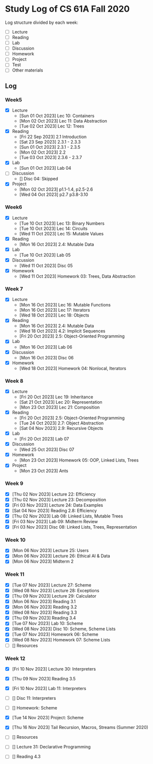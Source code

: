 # Study Log of CS 61A Fall 2020
Log structure divided by each week:
- [ ] Lecture
- [ ] Reading
- [ ] Lab
- [ ] Discussion
- [ ] Homework
- [ ] Project
- [ ] Test
- [ ] Other materials

## Log
### Week5
- [x] Lecture
    - [Sun 01 Oct 2023] Lec 10: Containers
    - [Mon 02 Oct 2023] Lec 11: Data Abstraction
    - [Tue 02 Oct 2023] Lec 12: Trees
- [x] Reading
    - [Fri 22 Sep 2023] 2.1 Introduction
    - [Sat 23 Sep 2023] 2.3.1 - 2.3.3
    - [Sun 01 Oct 2023] 2.3.1 - 2.3.5
    - [Mon 02 Oct 2023] 2.2
    - [Tue 03 Oct 2023] 2.3.6 - 2.3.7
- [x] Lab
    - [Sun 01 Oct 2023] Lab 04
- [ ] Discussion
    - [] Disc 04: Skipped
- [x] Project
    - [Mon 02 Oct 2023] p1.1-1.4, p2.5-2.6
    - [Wed 04 Oct 2023] p2.7 p3.8-3.10

### Week6
- [x] Lecture
    - [Tue 10 Oct 2023] Lec 13: Binary Numbers
    - [Tue 10 Oct 2023] Lec 14: Circuits
    - [Wed 11 Oct 2023] Lec 15: Mutable Values
- [x] Reading
    - [Mon 16 Oct 2023] 2.4: Mutable Data
- [x] Lab
    - [Tue 10 Oct 2023] Lab 05
- [x] Discussion
    - [Wed 11 Oct 2023] Disc 05
- [x] Homework
    - [Wed 11 Oct 2023] Homework 03: Trees, Data Abstraction

### Week 7
- [x] Lecture
    - [Mon 16 Oct 2023] Lec 16: Mutable Functions
    - [Mon 16 Oct 2023] Lec 17: Iterators
    - [Wed 18 Oct 2023] Lec 18: Objects
- [x] Reading
    - [Mon 16 Oct 2023] 2.4: Mutable Data
    - [Wed 18 Oct 2023] 4.2: Implicit Sequences
    - [Fri 20 Oct 2023] 2.5: Object-Oriented Programming
- [x] Lab
    - [Mon 16 Oct 2023] Lab 06
- [x] Discussion
    - [Mon 16 Oct 2023] Disc 06
- [x] Homework
    - [Wed 18 Oct 2023] Homework 04: Nonlocal, Iterators

### Week 8
- [x] Lecture
    - [Fri 20 Oct 2023] Lec 19: Inheritance
    - [Sat 21 Oct 2023] Lec 20: Representation
    - [Mon 23 Oct 2023] Lec 21: Composition
- [x] Reading
    - [Fri 20 Oct 2023] 2.5: Object-Oriented Programming 
    - [Tue 24 Oct 2023] 2.7: Object Abstraction
    - [Sat 04 Nov 2023] 2.9: Recursive Objects
- [x] Lab
    - [Fri 20 Oct 2023] Lab 07
- [x] Discussion
    - [Wed 25 Oct 2023] Disc 07
- [x] Homework
    - [Mon 23 Oct 2023] Homework 05: OOP, Linked Lists, Trees
- [x] Project
    - [Mon 23 Oct 2023] Ants

### Week 9
- [x] [Thu 02 Nov 2023] Lecture 22: Efficiency
- [x] [Thu 02 Nov 2023] Lecture 23: Decomposition
- [x] [Fri 03 Nov 2023] Lecture 24: Data Examples
- [x] [Sat 04 Nov 2023] Reading 2.8: Efficiency
- [x] [Thu 02 Nov 2023] Lab 08: Linked Lists, Mutable Trees
- [x] [Fri 03 Nov 2023] Lab 09: Midterm Review
- [x] [Fri 03 Nov 2023] Disc 08: Linked Lists, Trees, Representation

### Week 10
- [x] [Mon 06 Nov 2023] Lecture 25: Users
- [x] [Mon 06 Nov 2023] Lecture 26: Ethical AI & Data
- [x] [Mon 06 Nov 2023] Midterm 2

### Week 11
- [x] [Tue 07 Nov 2023] Lecture 27: Scheme
- [x] [Wed 08 Nov 2023] Lecture 28: Exceptions
- [x] [Thu 09 Nov 2023] Lecture 29: Calculator
- [x] [Mon 06 Nov 2023] Reading 3.1
- [x] [Mon 06 Nov 2023] Reading 3.2
- [x] [Wed 08 Nov 2023] Reading 3.3
- [x] [Thu 09 Nov 2023] Reading 3.4
- [x] [Tue 07 Nov 2023] Lab 10: Scheme
- [x] [Wed 08 Nov 2023] Disc 10: Scheme, Scheme Lists
- [x] [Tue 07 Nov 2023] Homework 06: Scheme
- [x] [Wed 08 Nov 2023] Homework 07: Scheme Lists
- [ ] [] Resources

### Week 12
- [x] [Fri 10 Nov 2023] Lecture 30: Interpreters
- [x] [Thu 09 Nov 2023] Reading 3.5
- [x] [Fri 10 Nov 2023] Lab 11: Interpreters
- [ ] [] Disc 11: Interpreters
- [ ] [] Homework: Scheme
- [x] [Tue 14 Nov 2023] Project: Scheme
- [x] [Thu 16 Nov 2023] Tail Recursion, Macros, Streams (Summer 2020)
- [ ] [] Resources
- [ ] [] Lecture 31: Declarative Programming
- [ ] [] Reading 4.3

